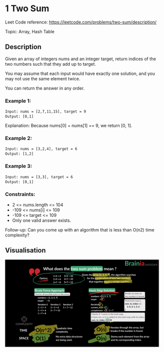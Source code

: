 # 1 Two Sum

Leet Code reference: https://leetcode.com/problems/two-sum/description/

Topic: Array, Hash Table

## Description 

Given an array of integers nums and an integer target, return indices of the two numbers such that they add up to target.

You may assume that each input would have exactly one solution, and you may not use the same element twice.

You can return the answer in any order.

### Example 1:

    Input: nums = [2,7,11,15], target = 9 
    Output: [0,1]

Explanation: Because nums[0] + nums[1] == 9, we return [0, 1].

### Example 2:

    Input: nums = [3,2,4], target = 6
    Output: [1,2]

### Example 3:

    Input: nums = [3,3], target = 6
    Output: [0,1]
 

### Constraints:

- 2 <= nums.length <= 104
- -109 <= nums[i] <= 109
- -109 <= target <= 109
- Only one valid answer exists.
 

Follow-up: Can you come up with an algorithm that is less than O(n2) time complexity?


## Visualisation

![001_two_sum.png](../images/001_two_sum.png)
